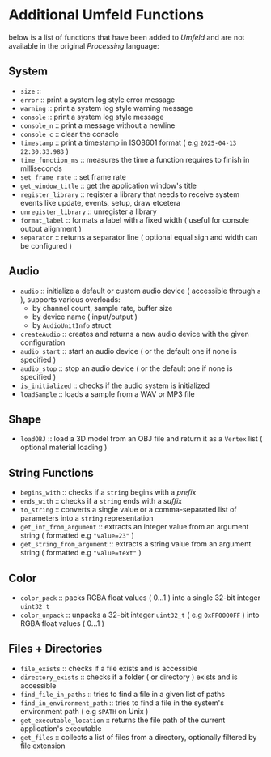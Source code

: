 # Additional Umfeld Functions

below is a list of functions that have been added to *Umfeld* and are not available in the original *Processing* language:

## System

- `size` :: 
- `error` :: print a system log style error message
- `warning` :: print a system log style warning message 
- `console` :: print a system log style message 
- `console_n` :: print a message without a newline
- `console_c` :: clear the console
- `timestamp` :: print a timestamp in ISO8601 format ( e.g `2025-04-13 22:30:33.983` )
- `time_function_ms` :: measures the time a function requires to finish in milliseconds
- `set_frame_rate` :: set frame rate
- `get_window_title` :: get the application window's title
- `register_library` :: register a library that needs to receive system events like update, events, setup, draw etcetera
- `unregister_library` :: unregister a library
- `format_label` :: formats a label with a fixed width ( useful for console output alignment )
- `separator` :: returns a separator line ( optional equal sign and width can be configured )

## Audio

- `audio` :: initialize a default or custom audio device ( accessible through `a` ), supports various overloads:
  - by channel count, sample rate, buffer size
  - by device name ( input/output )
  - by `AudioUnitInfo` struct
- `createAudio` :: creates and returns a new audio device with the given configuration
- `audio_start` :: start an audio device ( or the default one if none is specified )
- `audio_stop` :: stop an audio device ( or the default one if none is specified )
- `is_initialized` :: checks if the audio system is initialized
- `loadSample` :: loads a sample from a WAV or MP3 file 

## Shape

- `loadOBJ` :: load a 3D model from an OBJ file and return it as a `Vertex` list ( optional material loading )

## String Functions

- `begins_with` :: checks if a `string` begins with a *prefix*
- `ends_with` :: checks if a `string` ends with a *suffix*
- `to_string` :: converts a single value or a comma-separated list of parameters into a `string` representation
- `get_int_from_argument` :: extracts an integer value from an argument string ( formatted e.g `"value=23"` )
- `get_string_from_argument` :: extracts a string value from an argument string ( formatted e.g `"value=text"` )

## Color

- `color_pack` :: packs RGBA float values ( 0...1 ) into a single 32-bit integer `uint32_t` 
- `color_unpack` :: unpacks a 32-bit integer `uint32_t` ( e.g `0xFF0000FF` ) into RGBA float values ( 0...1 )

## Files + Directories

- `file_exists` :: checks if a file exists and is accessible
- `directory_exists` :: checks if a folder ( or directory ) exists and is accessible
- `find_file_in_paths` :: tries to find a file in a given list of paths
- `find_in_environment_path` :: tries to find a file in the system's environment path ( e.g `$PATH` on Unix )
- `get_executable_location` :: returns the file path of the current application's executable
- `get_files` :: collects a list of files from a directory, optionally filtered by file extension